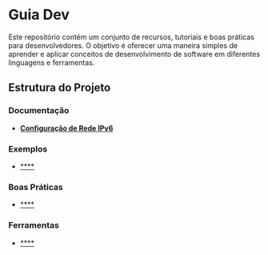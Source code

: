 # Guia Dev

Este repositório contém um conjunto de recursos, tutoriais e boas práticas para desenvolvedores. O objetivo é oferecer uma maneira simples de aprender e aplicar conceitos de desenvolvimento de software em diferentes linguagens e ferramentas.

## Estrutura do Projeto

### Documentação

- [**Configuração de Rede IPv6**](documentacao/config-ipv6)

### Exemplos

- [****]()

### Boas Práticas

- [****]()

### Ferramentas

- [****]()
